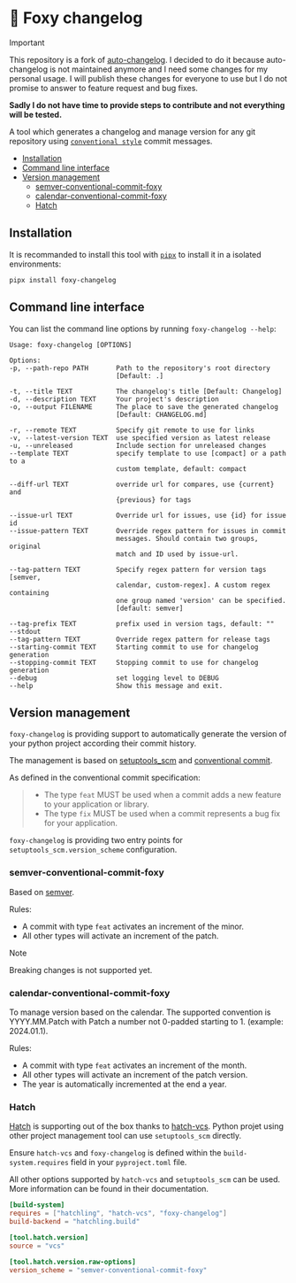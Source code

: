 # 🦊 Foxy changelog

> [!IMPORTANT]
> This repository is a fork of [auto-changelog](https://github.com/KeNaCo/auto-changelog).
> I decided to do it because auto-changelog is not maintained anymore and I need some changes for my personal usage.
> I will publish these changes for everyone to use but I do not promise to answer to feature request and bug fixes.
>
> **Sadly I do not have time to provide steps to contribute and not everything will be tested.**

A tool which generates a changelog and manage version for any git repository using [`conventional style`](https://www.conventionalcommits.org/en/v1.0.0/) commit messages.

- [Installation](#installation)
- [Command line interface](#command-line-interface)
- [Version management](#version-management)
  - [semver-conventional-commit-foxy](#semver-conventional-commit-foxy)
  - [calendar-conventional-commit-foxy](#calendar-conventional-commit-foxy)
  - [Hatch](#hatch)

## Installation

It is recommanded to install this tool with [`pipx`](https://github.com/pypa/pipx) to install it in a isolated environments:

```console
pipx install foxy-changelog
```

## Command line interface

You can list the command line options by running `foxy-changelog --help`:

```console
Usage: foxy-changelog [OPTIONS]

Options:
-p, --path-repo PATH       Path to the repository's root directory
                           [Default: .]

-t, --title TEXT           The changelog's title [Default: Changelog]
-d, --description TEXT     Your project's description
-o, --output FILENAME      The place to save the generated changelog
                           [Default: CHANGELOG.md]

-r, --remote TEXT          Specify git remote to use for links
-v, --latest-version TEXT  use specified version as latest release
-u, --unreleased           Include section for unreleased changes
--template TEXT            specify template to use [compact] or a path to a
                           custom template, default: compact

--diff-url TEXT            override url for compares, use {current} and
                           {previous} for tags

--issue-url TEXT           Override url for issues, use {id} for issue id
--issue-pattern TEXT       Override regex pattern for issues in commit
                           messages. Should contain two groups, original
                           match and ID used by issue-url.

--tag-pattern TEXT         Specify regex pattern for version tags [semver,
                           calendar, custom-regex]. A custom regex containing
                           one group named 'version' can be specified.
                           [default: semver]

--tag-prefix TEXT          prefix used in version tags, default: ""
--stdout
--tag-pattern TEXT         Override regex pattern for release tags
--starting-commit TEXT     Starting commit to use for changelog generation
--stopping-commit TEXT     Stopping commit to use for changelog generation
--debug                    set logging level to DEBUG
--help                     Show this message and exit.
```

## Version management

`foxy-changelog` is providing support to automatically generate the version of your python project according their commit history.

The management is based on [setuptools_scm](https://github.com/pypa/setuptools_scm) and [conventional commit](https://www.conventionalcommits.org/en/v1.0.0/).

As defined in the conventional commit specification:

>- The type `feat` MUST be used when a commit adds a new feature to your application or library.
>- The type `fix` MUST be used when a commit represents a bug fix for your application.

`foxy-changelog` is providing two entry points for `setuptools_scm.version_scheme` configuration.

### semver-conventional-commit-foxy

Based on [semver](https://semver.org/lang/fr/).

Rules:

- A commit with type `feat` activates an increment of the minor.
- All other types will activate an increment of the patch.

> [!NOTE]
> Breaking changes is not supported yet.

### calendar-conventional-commit-foxy

To manage version based on the calendar. The supported convention is YYYY.MM.Patch with Patch a number not 0-padded starting to 1. (example: 2024.01.1).

Rules:

- A commit with type `feat` activates an increment of the month.
- All other types will activate an increment of the patch version.
- The year is automatically incremented at the end a year.

### Hatch

[Hatch](https://github.com/pypa/hatch) is supporting out of the box thanks to [hatch-vcs](https://github.com/ofek/hatch-vcs).
Python projet using other project management tool can use `setuptools_scm` directly.

Ensure `hatch-vcs` and `foxy-changelog` is defined within the `build-system.requires` field in your `pyproject.toml` file.

All other options supported by `hatch-vcs` and `setuptools_scm` can be used. More information can be found in their documentation.

```toml
[build-system]
requires = ["hatchling", "hatch-vcs", "foxy-changelog"]
build-backend = "hatchling.build"

[tool.hatch.version]
source = "vcs"

[tool.hatch.version.raw-options]
version_scheme = "semver-conventional-commit-foxy"
```
